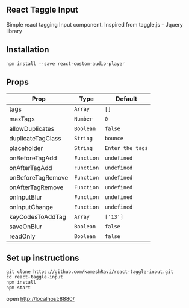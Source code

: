 ## React Taggle Input
Simple react tagging Input component. Inspired from taggle.js -  Jquery library

## Installation
```
npm install --save react-custom-audio-player
```

## Props
Prop | Type | Default 
--- | --- | --- 
tags | `Array` | `[]`
maxTags | `Number` | `0`
allowDuplicates | `Boolean` | `false`
duplicateTagClass | `String` | `bounce`
placeholder | `String` | `Enter the tags`
onBeforeTagAdd | `Function` | `undefined`
onAfterTagAdd | `Function` | `undefined`
onBeforeTagRemove | `Function` | `undefined`
onAfterTagRemove |  `Function` | `undefined` 
onInputBlur | `Function` | `undefined`
onInputChange | `Function` | `undefined`
keyCodesToAddTag | `Array` | `['13']`
saveOnBlur | `Boolean` | `false`
readOnly | `Boolean` | `false`

## Set up instructions

```
git clone https://github.com/kameshRavi/react-taggle-input.git
cd react-taggle-input
npm install
npm start
```
open [http://localhost:8880/](http://localhost:8880)
